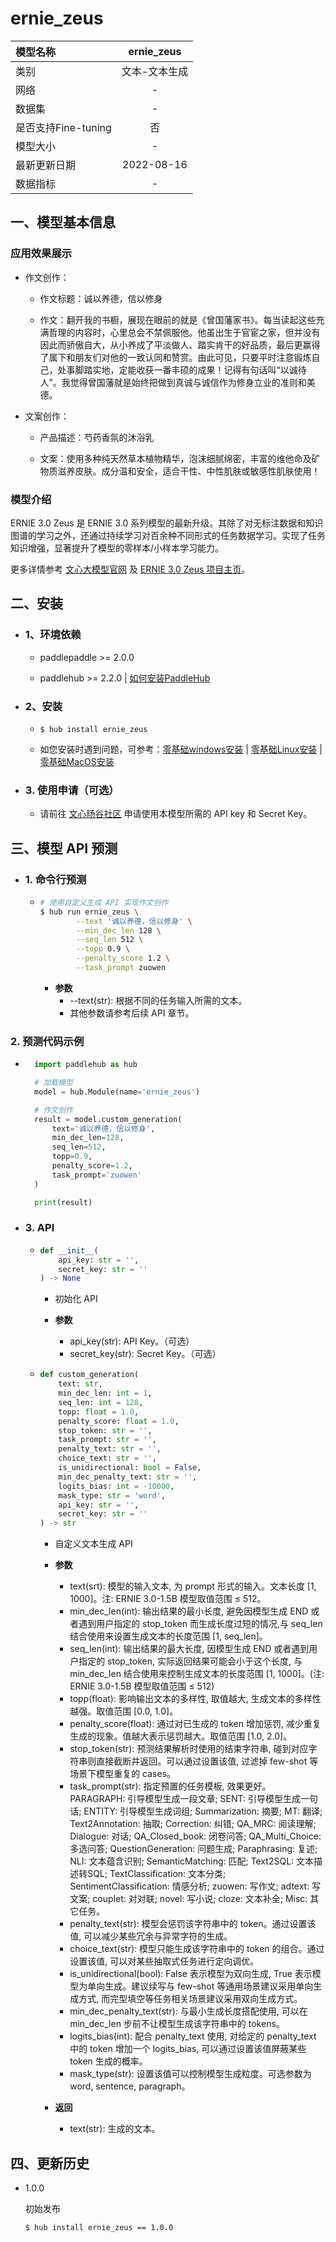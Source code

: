 # ernie_zeus

|模型名称|ernie_zeus|
| :--- | :---: |
|类别|文本-文本生成|
|网络|-|
|数据集|-|
|是否支持Fine-tuning|否|
|模型大小|-|
|最新更新日期|2022-08-16|
|数据指标|-|

## 一、模型基本信息
### 应用效果展示
- 作文创作：
    - 作文标题：诚以养德，信以修身

    - 作文：翻开我的书橱，展现在眼前的就是《曾国藩家书》。每当读起这些充满哲理的内容时，心里总会不禁佩服他。他虽出生于官宦之家，但并没有因此而骄傲自大，从小养成了平淡做人、踏实肯干的好品质，最后更赢得了属下和朋友们对他的一致认同和赞赏。由此可见，只要平时注意锻炼自己，处事脚踏实地，定能收获一番丰硕的成果！记得有句话叫“以诚待人”。我觉得曾国藩就是始终把做到真诚与诚信作为修身立业的准则和美德。

- 文案创作：
    - 产品描述：芍药香氛的沐浴乳

    - 文案：使用多种纯天然草本植物精华，泡沫细腻绵密，丰富的维他命及矿物质滋养皮肤。成分温和安全，适合干性、中性肌肤或敏感性肌肤使用！

### 模型介绍
ERNIE 3.0 Zeus 是 ERNIE 3.0 系列模型的最新升级。其除了对无标注数据和知识图谱的学习之外，还通过持续学习对百余种不同形式的任务数据学习。实现了任务知识增强，显著提升了模型的零样本/小样本学习能力。

更多详情参考 [文心大模型官网](https://wenxin.baidu.com/wenxin) 及 [ERNIE 3.0 Zeus 项目主页](https://wenxin.baidu.com/wenxin/modelbasedetail/ernie3_zeus)。

## 二、安装
- ### 1、环境依赖

  - paddlepaddle >= 2.0.0

  - paddlehub >= 2.2.0    | [如何安装PaddleHub](../../../../docs/docs_ch/get_start/installation.rst)

- ### 2、安装

  - ```shell
    $ hub install ernie_zeus
    ```

  - 如您安装时遇到问题，可参考：[零基础windows安装](../../../../docs/docs_ch/get_start/windows_quickstart.md)
 | [零基础Linux安装](../../../../docs/docs_ch/get_start/linux_quickstart.md) | [零基础MacOS安装](../../../../docs/docs_ch/get_start/mac_quickstart.md)

- ### 3. 使用申请（可选）
  - 请前往 [文心旸谷社区](https://wenxin.baidu.com/moduleApi/key) 申请使用本模型所需的 API key 和 Secret Key。


## 三、模型 API 预测
- ### 1. 命令行预测

  - ```bash
    # 使用自定义生成 API 实现作文创作
    $ hub run ernie_zeus \
            --text '诚以养德，信以修身' \
            --min_dec_len 128 \
            --seq_len 512 \
            --topp 0.9 \
            --penalty_score 1.2 \
            --task_prompt zuowen
    ```

    - **参数**
      - --text(str): 根据不同的任务输入所需的文本。
      - 其他参数请参考后续 API 章节。

### 2. 预测代码示例
- ```python
    import paddlehub as hub

    # 加载模型
    model = hub.Module(name='ernie_zeus')

    # 作文创作
    result = model.custom_generation(
        text='诚以养德，信以修身',
        min_dec_len=128,
        seq_len=512,
        topp=0.9,
        penalty_score=1.2,
        task_prompt='zuowen'
    )

    print(result)
    ```

- ### 3. API
  - ```python
    def __init__(
        api_key: str = '', 
        secret_key: str = ''
    ) -> None
    ```
    
    - 初始化 API

    - **参数**

      - api_key(str): API Key。（可选）
      - secret_key(str): Secret Key。（可选）

  - ```python
    def custom_generation(
        text: str,
        min_dec_len: int = 1,
        seq_len: int = 128,
        topp: float = 1.0,
        penalty_score: float = 1.0,
        stop_token: str = '',
        task_prompt: str = '',
        penalty_text: str = '',
        choice_text: str = '',
        is_unidirectional: bool = False,
        min_dec_penalty_text: str = '',
        logits_bias: int = -10000,
        mask_type: str = 'word',
        api_key: str = '',
        secret_key: str = ''
    ) -> str
    ```
    - 自定义文本生成 API

    - **参数**
      - text(srt): 模型的输入文本, 为 prompt 形式的输入。文本长度 [1, 1000]。注: ERNIE 3.0-1.5B 模型取值范围 ≤ 512。
      - min_dec_len(int): 输出结果的最小长度, 避免因模型生成 END 或者遇到用户指定的 stop_token 而生成长度过短的情况,与 seq_len 结合使用来设置生成文本的长度范围 [1, seq_len]。
      - seq_len(int): 输出结果的最大长度, 因模型生成 END 或者遇到用户指定的 stop_token, 实际返回结果可能会小于这个长度, 与 min_dec_len 结合使用来控制生成文本的长度范围 [1, 1000]。(注: ERNIE 3.0-1.5B 模型取值范围 ≤ 512)
      - topp(float): 影响输出文本的多样性, 取值越大, 生成文本的多样性越强。取值范围 [0.0, 1.0]。
      - penalty_score(float): 通过对已生成的 token 增加惩罚, 减少重复生成的现象。值越大表示惩罚越大。取值范围 [1.0, 2.0]。
      - stop_token(str): 预测结果解析时使用的结束字符串, 碰到对应字符串则直接截断并返回。可以通过设置该值, 过滤掉 few-shot 等场景下模型重复的 cases。
      - task_prompt(str): 指定预置的任务模板, 效果更好。
        PARAGRAPH: 引导模型生成一段文章; SENT: 引导模型生成一句话; ENTITY: 引导模型生成词组; 
        Summarization: 摘要; MT: 翻译; Text2Annotation: 抽取; Correction: 纠错; 
        QA_MRC: 阅读理解; Dialogue: 对话; QA_Closed_book: 闭卷问答; QA_Multi_Choice: 多选问答; 
        QuestionGeneration: 问题生成; Paraphrasing: 复述; NLI: 文本蕴含识别; SemanticMatching: 匹配; 
        Text2SQL: 文本描述转SQL; TextClassification: 文本分类; SentimentClassification: 情感分析; 
        zuowen: 写作文; adtext: 写文案; couplet: 对对联; novel: 写小说; cloze: 文本补全; Misc: 其它任务。
      - penalty_text(str): 模型会惩罚该字符串中的 token。通过设置该值, 可以减少某些冗余与异常字符的生成。
      - choice_text(str): 模型只能生成该字符串中的 token 的组合。通过设置该值, 可以对某些抽取式任务进行定向调优。
      - is_unidirectional(bool): False 表示模型为双向生成, True 表示模型为单向生成。建议续写与 few-shot 等通用场景建议采用单向生成方式, 而完型填空等任务相关场景建议采用双向生成方式。
      - min_dec_penalty_text(str): 与最小生成长度搭配使用, 可以在 min_dec_len 步前不让模型生成该字符串中的 tokens。
      - logits_bias(int): 配合 penalty_text 使用, 对给定的 penalty_text 中的 token 增加一个 logits_bias, 可以通过设置该值屏蔽某些 token 生成的概率。
      - mask_type(str): 设置该值可以控制模型生成粒度。可选参数为 word, sentence, paragraph。

    - **返回**
      - text(str): 生成的文本。

## 四、更新历史

* 1.0.0 

  初始发布

  ```shell
  $ hub install ernie_zeus == 1.0.0
  ```